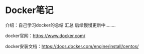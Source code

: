 # Docker笔记
介绍：自己学习docker的总结 汇总   后续慢慢更新中........

docker官网：https://www.docker.com/

docker安装文档：https://docs.docker.com/engine/install/centos/

